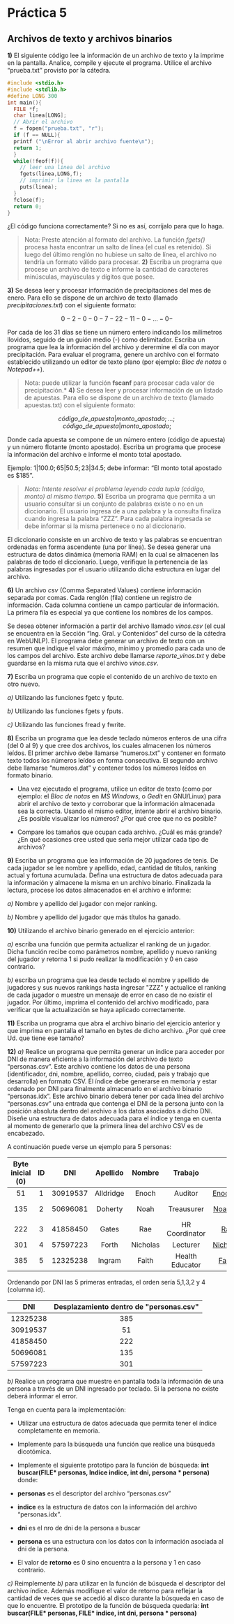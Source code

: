 # **Práctica 5**

## **Archivos de texto y archivos binarios**

**1)** El siguiente código lee la información de un archivo de texto y la imprime en la pantalla\. Analice, compile y ejecute el programa. Utilice el archivo “prueba.txt” provisto por la cátedra.

```c
#include <stdio.h>
#include <stdlib.h>
#define LONG 300
int main(){
  FILE *f;
  char linea[LONG];
  // Abrir el archivo
  f = fopen("prueba.txt", "r");
  if (f == NULL){
  printf ("\nError al abrir archivo fuente\n");
  return 1;
  }
  while(!feof(f)){
    // leer una linea del archivo
    fgets(linea,LONG,f);
    // imprimir la linea en la pantalla
    puts(linea);
  }
  fclose(f);
  return 0;
}
```

¿El código funciona correctamente? Si no es así, corríjalo para que lo haga.

> Nota: Preste atención al formato del archivo. La función _fgets()_ procesa hasta encontrar un salto de
> línea (el cual es retenido). Si luego del último renglón no hubiese un salto de línea, el archivo no
> tendría un formato válido para procesar.
> **2)** Escriba un programa que procese un archivo de texto e informe la cantidad de caracteres minúsculas, mayúsculas y dígitos que posee\.

**3)** Se desea leer y procesar información de precipitaciones del mes de enero\. Para ello se dispone de un archivo de texto (llamado _precipitaciones.txt_) con el siguiente formato:

$$
0-2-0-0-7-22-11-0- . . . -0-
$$

Por cada de los 31 días se tiene un número entero indicando los milímetros llovidos, seguido de un guión medio (-) como delimitador. Escriba un programa que lea la información del archivo y derermine el día con mayor precipitación. Para evaluar el programa, genere un archivo con el formato establecido utilizando un editor de texto plano (por ejemplo: _Bloc de notas_ o _Notepad++_).

> Nota: puede utilizar la función **fscanf** para procesar cada valor de precipitación.\*
> **4)** Se desea leer y procesar información de un listado de apuestas\. Para ello se dispone de un archivo de texto (llamado apuestas\.txt) con el siguiente formato:

$$
código\_de\_apuesta|monto\_apostado; … ; código\_de\_apuesta|monto\_apostado;
$$

Donde cada apuesta se compone de un número entero (código de apuesta) y un número flotante (monto apostado). Escriba un programa que procese la información del archivo e informe el monto total apostado.

Ejemplo: $1|100.0;65|50.5;23|34.5;$ debe informar: “El monto total apostado es $185”.

> _Nota: Intente resolver el problema leyendo cada tupla (código, monto) al mismo tiempo._
> **5)** Escriba un programa que permita a un usuario consultar si un conjunto de palabras existe o no en un diccionario\. El usuario ingresa de a una palabra y la consulta finaliza cuando ingresa la palabra “ZZZ”\. Para cada palabra ingresada se debe informar si la misma pertenece o no al diccionario\.

El diccionario consiste en un archivo de texto y las palabras se encuentran ordenadas en forma ascendente (una por línea). Se desea generar una estructura de datos dinámica (memoria RAM) en la cual se almacenen las palabras de todo el diccionario. Luego, verifique la pertenencia de las palabras ingresadas por el usuario utilizando dicha estructura en lugar del archivo.

**6)** Un archivo _csv_ (Comma Separated Values) contiene información separada por comas\. Cada renglón (fila) contiene un registro de información\. Cada columna contiene un campo particular de información\. La primera fila es especial ya que contiene los nombres de los campos\.

Se desea obtener información a partir del archivo llamado _vinos\.csv_ (el cual se encuentra en la Sección “Ing\. Gral\. y Contenidos” del curso de la cátedra en WebUNLP)\. El programa debe generar un archivo de texto con un resumen que indique el valor máximo, mínimo y promedio para cada uno de los campos del archivo\. Este archivo debe llamarse _reporte_vinos\.txt_ y debe guardarse en la misma ruta que el archivo _vinos\.csv_\.

**7)** Escriba un programa que copie el contenido de un archivo de texto en otro nuevo\.

_a)_ Utilizando las funciones fgetc y fputc.

_b)_ Utilizando las funciones fgets y fputs.

_c)_ Utilizando las funciones fread y fwrite.

**8)** Escriba un programa que lea desde teclado números enteros de una cifra (del 0 al 9) y que cree dos archivos, los cuales almacenen los números leídos\. El primer archivo debe llamarse “numeros\.txt” y
contener en formato texto todos los números leídos en forma consecutiva\. El segundo archivo debe llamarse “numeros\.dat” y contener todos los números leídos en formato binario\.

- Una vez ejecutado el programa, utilice un editor de texto (como por ejemplo: el _Bloc de notas_ en _MS Windows_, o _Gedit_ en GNU/Linux) para abrir el archivo de texto y corroborar que la
  información almacenada sea la correcta. Usando el mismo editor, intente abrir el archivo binario. ¿Es posible visualizar los números? ¿Por qué cree que no es posible?

- Compare los tamaños que ocupan cada archivo. ¿Cuál es más grande? ¿En qué ocasiones cree usted que sería mejor utilizar cada tipo de archivos?

**9)** Escriba un programa que lea información de 20 jugadores de tenis\. De cada jugador se lee nombre y apellido, edad, cantidad de títulos, ranking actual y fortuna acumulada\. Defina una estructura de
datos adecuada para la información y almacene la misma en un archivo binario\. Finalizada la lectura, procese los datos almacenados en el archivo e informe:

_a)_ Nombre y apellido del jugador con mejor ranking.

_b)_ Nombre y apellido del jugador que más títulos ha ganado.

**10)** Utilizando el archivo binario generado en el ejercicio anterior:

_a)_ escriba una función que permita actualizar el ranking de un jugador. Dicha función recibe como parámetros nombre, apellido y nuevo ranking del jugador y retorna 1 si pudo realizar la modificación y 0 en caso contrario.

_b)_ escriba un programa que lea desde teclado el nombre y apellido de jugadores y sus nuevos rankings hasta ingresar "ZZZ" y actualice el ranking de cada jugador o muestre un mensaje de error en caso de no existir el jugador. Por último, imprima el contenido del archivo modificado, para verificar que la actualización se haya aplicado correctamente.

**11)** Escriba un programa que abra el archivo binario del ejercicio anterior y que imprima en pantalla el
tamaño en bytes de dicho archivo\. ¿Por qué cree Ud\. que tiene ese tamaño?

**12)** _a)_ Realice un programa que permita generar un índice para acceder por DNI de manera eficiente a la información del archivo de texto “personas\.csv”\. Este archivo contiene los datos de una persona (identificador, dni, nombre, apellido, correo, ciudad, país y trabajo que desarrolla) en formato CSV\.
El índice debe generarse en memoria y estar ordenado por DNI para finalmente almacenarlo en el archivo binario “personas\.idx”\. Este archivo binario deberá tener por cada línea del archivo “personas\.csv” una entrada que contenga el DNI de la persona junto con la posición absoluta dentro del archivo a los datos asociados a dicho DNI\. Diseñe una estructura de datos adecuada para el índice y tenga en cuenta al momento de generarlo que la primera línea del archivo CSV es de encabezado\.

A continuación puede verse un ejemplo para 5 personas:

| Byte inicial (0) | ID  |   DNI    | Apellido  |  Nombre  |     Trabajo     |             Correo              |  Ciudad   |       Pais       |
| :--------------: | :-: | :------: | :-------: | :------: | :-------------: | :-----------------------------: | :-------: | :--------------: |
|        51        |  1  | 30919537 | Alldridge |  Enoch   |     Auditor     | <Enoch_Alldridge440@deons.tech> | Worcester |     Vietnam      |
|       135        |  2  | 50696081 |  Doherty  |   Noah   |   Treausurer    |  <Noah_Doherty3511@deons.tech>  |  Venice   | Marshall Islands |
|       222        |  3  | 41858450 |   Gates   |   Rae    | HR Coordinator  |   <Rae_Gates7739@sveldo.biz>    |  Memphis  |     Cameroon     |
|       301        |  4  | 57597223 |   Forth   | Nicholas |    Lecturer     | <Nicholas_Forth1084@supunk.biz> |  Boston   |    Uzbekistan    |
|       385        |  5  | 12325238 |  Ingram   |  Faith   | Health Educator |  <Faith_Ingram6155@vetan.org>   |  Seattle  |     Bolivia      |

Ordenando por DNI las 5 primeras entradas, el orden sería 5,1,3,2 y 4 (columna id).

|   DNI    | Desplazamiento dentro de "personas.csv" |
| :------: | :-------------------------------------: |
| 12325238 |                   385                   |
| 30919537 |                   51                    |
| 41858450 |                   222                   |
| 50696081 |                   135                   |
| 57597223 |                   301                   |

_b)_ Realice un programa que muestre en pantalla toda la información de una persona a través de un
DNI ingresado por teclado. Si la persona no existe deberá informar el error.

Tenga en cuenta para la implementación:

- Utilizar una estructura de datos adecuada que permita tener el índice completamente en memoria.

- Implemente para la búsqueda una función que realice una búsqueda dicotómica.

- Implemente el siguiente prototipo para la función de búsqueda: **int buscar(FILE\* personas, Indice indice, int dni, persona \* persona)** donde:

- **personas** es el descriptor del archivo “personas.csv”

- **indice** es la estructura de datos con la información del archivo “personas.idx”.

- **dni** es el nro de dni de la persona a buscar

- **persona** es una estructura con los datos con la información asociada al dni de la persona.

- El valor de **retorno** es 0 sino encuentra a la persona y 1 en caso contrario.

_c)_ Reimplemente _b)_ para utilizar en la función de búsqueda el descriptor del archivo índice. Además modifique el valor de retorno para reflejar la cantidad de veces que se accedió al disco durante la búsqueda en caso de que lo encuentre. El prototipo de la función de búsqueda quedaría:
**int buscar(FILE\* personas, FILE\* indice, int dni, persona \* persona)**

